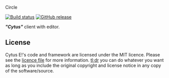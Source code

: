  Circle

[![Build status](https://github.com/ojh050118/CytusE/actions/workflows/ci.yml/badge.svg?branch=master&event=push)](https://github.com/ojh050118/CytusE/actions/workflows/ci.yml)
[![GitHub release](https://img.shields.io/github/release/ojh050118/CytusE.svg)](https://github.com/ojh050118/CytusE/releases/latest)

***"Cytus"*** client with editor.

## License

Cytus E!'s code and framework are licensed under the MIT licence. Please see the [licence file](LICENSE) for more information. [tl;dr](https://tldrlegal.com/license/mit-license) you can do whatever you want as long as you include the original copyright and license notice in any copy of the software/source.
